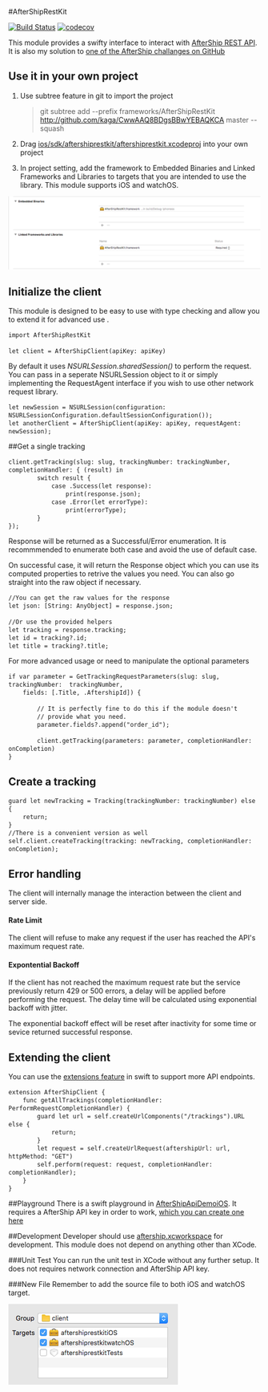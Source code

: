 #AfterShipRestKit

[![Build Status](https://travis-ci.org/kaga/CwwAAQ8BDgsBBwYEBAQKCA.svg?branch=master)](https://travis-ci.org/kaga/CwwAAQ8BDgsBBwYEBAQKCA)
[![codecov](https://codecov.io/gh/kaga/CwwAAQ8BDgsBBwYEBAQKCA/branch/master/graph/badge.svg)](https://codecov.io/gh/kaga/CwwAAQ8BDgsBBwYEBAQKCA)

This module provides a swifty interface to interact with [AfterShip REST API](https://www.aftership.com/docs/api/4). It is also my solution to [one of the AfterShip challanges on GitHub](https://github.com/AfterShip/challenge/tree/mobile-1)

## Use it in your own project

1. Use subtree feature in git to import the project
	
	> git subtree add --prefix frameworks/AfterShipRestKit http://github.com/kaga/CwwAAQ8BDgsBBwYEBAQKCA master --squash
	 	
2. Drag [ios/sdk/aftershiprestkit/aftershiprestkit.xcodeproj](ios/sdk/aftershiprestkit/aftershiprestkit.xcodeproj) into your own project
3. In project setting, add the framework to Embedded Binaries and Linked Frameworks and Libraries to targets that you are intended to use the library. This module supports iOS and watchOS. 

![Step 3 Screenshot](./screenshots/import_frameworks.png)

## Initialize the client
This module is designed to be easy to use with type checking and allow you to extend it for advanced use
.

	import AfterShipRestKit
	
	let client = AfterShipClient(apiKey: apiKey)
	
By default it uses *NSURLSession.sharedSession()* to perform the request. You can pass in a seperate NSURLSession object to it or simply implementing the RequestAgent interface if you wish to use other network request library.

	let newSession = NSURLSession(configuration: NSURLSessionConfiguration.defaultSessionConfiguration());
	let anotherClient = AfterShipClient(apiKey: apiKey, requestAgent: newSession);
	
##Get a single tracking

	client.getTracking(slug: slug, trackingNumber: trackingNumber, completionHandler: { (result) in
			switch result {
				case .Success(let response):
					print(response.json);
				case .Error(let errorType):
					print(errorType);
			}
	});
	
Response will be returned as a Successful/Error enumeration. It is recommmended to enumerate both case and avoid the use of default case. 

On successful case, it will return the Response object which you can use its computed properties to retrive the values you need. You can also go straight into the raw object if necessary.
	
	//You can get the raw values for the response
	let json: [String: AnyObject] = response.json;
			
	//Or use the provided helpers
	let tracking = response.tracking;
	let id = tracking?.id;
	let title = tracking?.title;
	
	
For more advanced usage or need to manipulate the optional parameters
	
	if var parameter = GetTrackingRequestParameters(slug: slug, trackingNumber:  trackingNumber,
		fields: [.Title, .AftershipId]) {
		
			// It is perfectly fine to do this if the module doesn't 
			// provide what you need.
			parameter.fields?.append("order_id");
		
			client.getTracking(parameters: parameter, completionHandler: onCompletion)
	}

## Create a tracking

	guard let newTracking = Tracking(trackingNumber: trackingNumber) else {
		return;
	}
	//There is a convenient version as well
	self.client.createTracking(tracking: newTracking, completionHandler: onCompletion);

## Error handling
The client will internally manage the interaction between the client and server side.

#### Rate Limit
The client will refuse to make any request if the user has reached the API's maximum request rate. 

#### Expontential Backoff
If the client has not reached the maximum request rate but the service previously return 429 or 500 errors, a delay will be applied before performing the request. The delay time will be calculated using exponential backoff with jitter.
	
The exponential backoff effect will be reset after inactivity for some time or sevice returned successful response.
 
## Extending the client
You can use the [extensions feature](https://developer.apple.com/library/ios/documentation/Swift/Conceptual/Swift_Programming_Language/Extensions.html) in swift to support more API endpoints.

	extension AfterShipClient {
		func getAllTrackings(completionHandler: PerformRequestCompletionHandler) {
			guard let url = self.createUrlComponents("/trackings").URL else {
				return;
			}
			let request = self.createUrlRequest(aftershipUrl: url, httpMethod: "GET")
			self.perform(request: request, completionHandler: completionHandler);
		}
	} 

##Playground
There is a swift playground in [AfterShipApiDemoiOS](ios/aftership.xcworkspace). It requires a AfterShip API key in order to work, [which you can create one here](https://www.aftership.com/apps/api)

##Development
Developer should use [aftership.xcworkspace](ios/aftership.xcworkspace) for development. This module does not depend on anything other than XCode.

###Unit Test
You can run the unit test in XCode without any further setup. It does not requires network connection and AfterShip API key. 

###New File
Remember to add the source file to both iOS and watchOS target.

![New file](./screenshots/add_files.png)